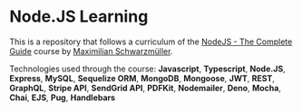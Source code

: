 # Node.JS Learning

This is a repository that follows a curriculum of the [NodeJS - The Complete Guide](https://www.udemy.com/share/1013ho3@imR9QU87cwnK6gTtli9KiDMJhotyIVCJ9GGM4SJwWd74umVLvpqHtpqeLN1Q6QeU/) course by [Maximilian Schwarzmüller](https://www.udemy.com/user/maximilian-schwarzmuller/).

Technologies used through the course: **Javascript**, **Typescript**, **Node.JS**, **Express**, **MySQL**, **Sequelize ORM**, **MongoDB**, **Mongoose**, **JWT**,  **REST**, **GraphQL**, **Stripe API**, **SendGrid API**, **PDFKit**, **Nodemailer**, **Deno**, **Mocha**, **Chai**, **EJS**, **Pug**, **Handlebars**
